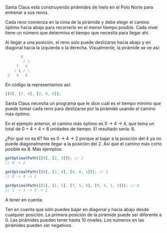 Santa Claus está construyendo pirámides de hielo en el Polo Norte para entrenar a sus renos.

Cada reno comienza en la cima de la pirámide y debe elegir el camino óptimo hacia abajo para recorrerlo en el menor tiempo posible. Cada nivel tiene un número que determina el tiempo que necesita para llegar ahí.

Al llegar a una posición, el reno solo puede deslizarse hacia abajo y en diagonal hacia la izquierda o la derecha. Visualmente, la pirámide se ve así:

```js
	   0
		/ \
	 7   4
	/ \ / \
 2   4   6
```

En código la representamos así:

```js
[[0], [7, 4], [2, 4, 6]];
```

Santa Claus necesita un programa que le dice cuál es el tiempo mínimo que puede tomar cada reno para deslizarse por la pirámide usando el camino más óptimo.

En el ejemplo anterior, el camino más óptimo es 0 -> 4 -> 4, que toma un total de 0 + 4 + 4 = 8 unidades de tiempo. El resultado sería: 8.

¿Por qué no es 6? No es 0 -> 4 -> 2 porque al bajar a la posición del 4 ya no puede diagonalmente llegar a la posición del 2. Así que el camino más corto posible es 8. Más ejemplos:

```js
getOptimalPath([[0], [2, 3]]); // 2
// 0 -> 2

getOptimalPath([[0], [3, 4], [9, 8, 1]]); // 5
// 0 -> 4 -> 1

getOptimalPath([[1], [1, 5], [7, 5, 8], [9, 4, 1, 3]]); // 8
// 1 -> 1 -> 5 -> 1
```

A tener en cuenta:

Ten en cuenta que sólo puedes bajar en diagonal y hacia abajo desde cualquier posición.
La primera posición de la pirámide puede ser diferente a 0.
Las pirámides pueden tener hasta 10 niveles.
Los números en las pirámides pueden ser negativos.
